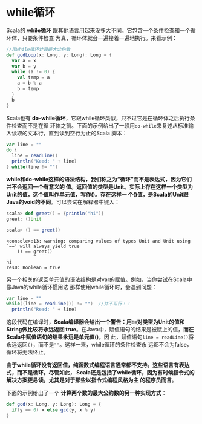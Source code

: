 while循环
================================================================================
Scala的 **while循环** 跟其他语言用起来没多大不同。它包含一个条件检查和一个循环体，只要条件检查
为真，循环体就会一遍接着一遍地执行。来看示例：
```scala
//用while循环计算最大公约数
def gcdLoop(x: Long, y: Long): Long = {
  var a = x
  var b = y
  while (a != 0) {
    val temp = a
	a = b % a
	b = temp
  }
  b
}
```
Scala也有 **do-while循环**，它跟while循环类似，只不过它是在循环体之后执行条件检查而不是在循
环体之前。下面的示例给出了一段用`do-while`来复述从标准输入读取的文本行，直到读到空行为止的Scala
脚本：
```scala
var line = ""
do {
  line = readLine()
  println("Keed: " + line)
} while(line != "")
```
**while和do-while这样的语法结构，我们称之为“循环”而不是表达式，因为它们并不会返回一个有意义的
值。返回值的类型是Unit。实际上存在这样一个类型为Unit的值，这个值叫作单元值，写作()。存在这样一
个()值，是Scala的Unit跟Java的void的不同**。可以尝试在解释器中键入：
```scala
scala> def greet() = {println("hi")}
greet: ()Unit

scala> () == greet()
```
```
<console>:13: warning: comparing values of types Unit and Unit using `==' will always yield true
 	() == greet()
          ^
hi
res0: Boolean = true
```
另一个相关的返回单元值的语法结构是对var的赋值。例如，当你尝试在Scala中像Java的while循环惯用法
那样使用while循环时，会遇到问题：
```scala
var line = ""
while((line = readLine()) != "")  //并不可行！！
  println("Read: " + line)
```
这段代码在编译时，**Scala编译器会给出一个警告：用`!=`对类型为Unit的值和String做比较将永远返回
true**。在Java中，赋值语句的结果是被赋上的值，**而在Scala中赋值语句的结果永远是单元值()**。因
此，赋值语句`line = readLine()`将永远返回`()`，而不是`""`。这样一来，while循环的条件检查永
远都不会为false，循环将无法终止。

**由于while循环没有返回值，纯函数式编程语言通常都不支持。这些语言有表达式，而不是循环。尽管如此，
Scala还是包括了while循环，因为有时候指令式的解决方案更易读，尤其是对于那些以指令式编程风格为主
的程序员而言**。

下面的示例给出了一个 **计算两个数的最大公约数的另一种实现方式**：
```scala
def gcd(x: Long, y: Long): Long = {
  if(y == 0) x else gcd(y, x % y)
}
```
